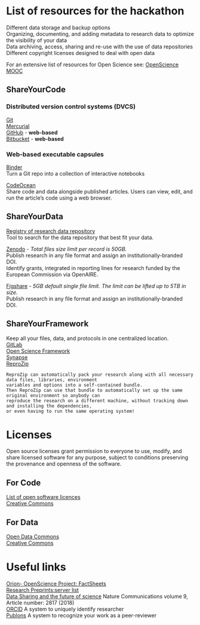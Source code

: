 # List of resources for the hackathon

Different data storage and backup options  
Organizing, documenting, and adding metadata to research data to optimize the visibility of your data  
Data archiving, access, sharing and re-use with the use of data repositories  
Different copyright licenses designed to deal with open data
    
For an extensive list of resources for Open Science see: [OpenScience MOOC](https://opensciencemooc.eu/resources/#)

## ShareYourCode

### Distributed version control systems (DVCS)
[Git](https://git-scm.com/)  
[Mercurial](https://www.mercurial-scm.org/)  
[GitHub](https://github.com/) - **web-based**  
[Bitbucket](https://bitbucket.org/) - **web-based**  

### Web-based executable capsules
[Binder](https://mybinder.org/)  
Turn a Git repo into a collection of interactive notebooks  

[CodeOcean](https://codeocean.com/)  
Share code and data alongside published articles. Users can view, edit, and run the article’s code using a web browser.

## ShareYourData
[Registry of research data repository](https://www.re3data.org/)  
Tool to search for the data repository that best fit your data.  

[Zenodo](https://zenodo.org/) *- Total files size limit per record is 50GB.*  
Publish research in any file format and assign an institutionally-branded DOI.  
Identify grants, integrated in reporting lines for research funded by the European Commission via OpenAIRE.  

[Figshare](https://figshare.com/) *- 5GB default single file limit. The limit can be lifted up to 5TB in size.*  
Publish research in any file format and assign an institutionally-branded DOI.  

## ShareYourFramework
Keep all your files, data, and protocols in one centralized location.  
[GitLab](https://about.gitlab.com/)  
[Open Science Framework](https://osf.io/)  
[Synapse](https://www.synapse.org/)  
[ReproZip](https://www.reprozip.org/)  

    ReproZip can automatically pack your research along with all necessary data files, libraries, environment 
    variables and options into a self-contained bundle.
    Then ReproZip can use that bundle to automatically set up the same original environment so anybody can 
    reproduce the research on a different machine, without tracking down and installing the dependencies, 
    or even having to run the same operating system!
# Licenses
Open source licenses grant permission to everyone to use, modify, and share licensed software for any purpose, subject to conditions preserving the provenance and openness of the software.  
## For Code  
[List of open software licences](https://choosealicense.com/licenses)  
[Creative Commons](https://creativecommons.org/faq/#can-i-apply-a-creative-commons-license-to-software)  
## For Data
[Open Data Commons](https://opendatacommons.org/)  
[Creative Commons](https://creativecommons.org/faq/#can-i-apply-a-creative-commons-license-to-databases)  

# Useful links
[Orion- OpenScience Project: FactSheets](https://www.orion-openscience.eu/public/2019-02/201810-VA-Orion-FactSheets-V5.pdf)  
[Research Preprints:server list](https://docs.google.com/spreadsheets/d/17RgfuQcGJHKSsSJwZZn0oiXAnimZu2sZsWp8Z6ZaYYo/edit#gid=0)  
[Data Sharing and the future of science](https://www.nature.com/articles/s41467-018-05227-z) Nature Communications volume 9, Article number: 2817 (2018)  
[ORCID](https://orcid.org) A system to uniquely identify researcher  
[Publons](https://publons.com) A system to recognize your work as a peer-reviewer  
